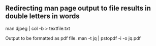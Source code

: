 


## Redirecting man page output to file results in double letters in words

man djpeg | col -b > textfile.txt

Output to be formatted as pdf file.
man -t jq | pstopdf -i -o jq.pdf
